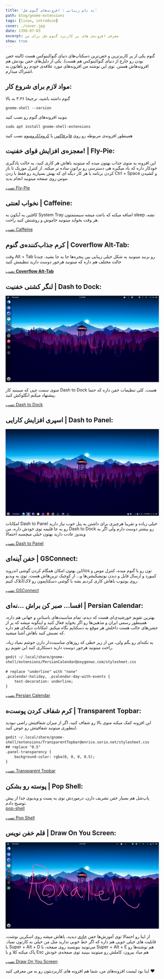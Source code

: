 ```yaml
---
title: 'به نام زیبایی : افزونه‌های گنوم شل'
path: blog/gnome-extensions
tags: [linux, introduce]
cover: ./cover.jpg
date: 1399-07-03
excerpt: معرفی افزونه‌ی های پر کاربرد گنوم شل برای من
show: true
---
```


گنوم یکی از پر کاربرترین و خفن‌ترین دسکتاپ‌های دنیای گنو/لینوکس هست (البته خفن بودن رو خارج از دنیای گنو/لینوکس هم هست). یکی از دلیل‌های خفن بودنش هم افزونه‌هاش هستن. توی این نوشته من افزونه‌های مورد علاقه‌ی خودم رو باهاتون به اشتراک میذارم.

## مواد لازم برای شروع کار:

گنوم داشته باشید، ترجیحا ۳.۳۶ به بالا

    gnome-shell --version

بتونید افزونه‌های گنوم رو نصب کنید

    sudo apt install gnome-shell-extensions

همینطور افزونه‌ی مربوطه رو روی [فایرفاکس](https://addons.mozilla.org/en-US/firefox/addon/gnome-shell-integration/) یا [کروم/کرومیوم](https://chrome.google.com/webstore/detail/gnome-shell-integration/gphhapmejobijbbhgpjhcjognlahblep?hl=en) نصب کنید

## معجزه‌ی افزایش قوای خفنیت! | Fly-Pie:

این افزونه یه منوی جذاب بهتون میده که میتونید باهاش هر کاری کنید، یه حالت یادگیری خودکار داره که یاد میگیره هی دسترسی رو براتون ساده تر میکنه. از کنترل موزیک تا باز کردن برنامه یا هر کار دیگه ای که بهش بسپارید رو فقط با زدن Ctrl + Space و کشیدن موس روی صفحه میتونید انجام بدید.

[نصب Fly-Pie](https://extensions.gnome.org/extension/3433/fly-pie/)

## نخواب لعنتی | Caffeine:

کافئین یه آیکون به System Tray اضافه میکنه که باعث میشه سیستمتون sleep نشه، هر وقت بخواید میتونید خاموش و روشنش کنید راحت.

[نصب Caffeine](https://extensions.gnome.org/extension/517/caffeine/)

## کرم جذاب‌کننده‌ی گنوم | Coverflow Alt-Tab:

وقت Alt + Tab رو بزنید میتونید به شکل خیلی زیبایی بین پنجره‌ها جا به جا بشید، چندتا حالت مختلف هم داره که میتونید هرجور دوست دارید تنظیمش کنید

[نصب **Coverflow Alt-Tab**](https://extensions.gnome.org/extension/97/coverflow-alt-tab/)

## لنگر کشتی خفنیت | Dash to Dock:

![Dash to Dock](./Screenshot-from-2020-09-23-23-32-23-1024x576.png)

منوی سمت چپی که میبینید کار Dash to Dock هست، کلی تنظیمات خفن داره که حتما پیشنهاد میکنم انگلوکش کنید.

[نصب Dash to Dock](https://extensions.gnome.org/extension/307/dash-to-dock/)

## اسپری افزایش کارایی | Dash to Panel:

![Dash to Panel](./Screenshot-from-2020-09-23-23-39-11-1024x576.png)

امکانات Dash to Panel خیلی زیاده و تقریبا هرچیزی برای داشتن یه پنل خوب نیاز دارید رو یه جا قلبمه توی خودش داره، من Dash to Dock رو بیشتر دوست دارم ولی اگر به ویندوز عادت دارید بهتون خیلی میچسبه احتمالا

[نصب Dash to Panel](https://extensions.gnome.org/extension/1160/dash-to-panel/)

## خفن آینه‌ای | GSConnect:

این بهتون امکان همگام کردن گوشی اندروید/ios تون رو با گنوم میده، کنترل موس و کیبورد و ارسال فایل و دیدن نوتیفیکیشن‌ها و… از کوچیک ترین‌هاش هست. توی یه ویدیو روی یوتیوب باهاش کاری کردیم بشه با گوشی دسکتاپمون رو لاک/آنلاک کنیم.

[نصب GSConnect](https://extensions.gnome.org/extension/1319/gsconnect/)

## افسا… صبر کن براش …نه‌ای | Persian Calendar:

بهترین تقویم خورشیدی‌ای هست که دیدم، تمام مناسبت‌های باستانی و جهانی هم داره، همینطور رسمی ایران و مذهبی‌ها رو اگر بخواید فعال کنید و اینگونه میشه که پر از جشن‌های جالب هست داخلش هر موقع به دسکتاپم نگاه میکنم. امکانات دیگه‌ای هم داره که نصبش کنید باهاش آشنا میشید.

یه نکته‌ای رو بگم ولی، من از زیر خطی که روزهای مناسبت‌دار دارن خوشم نمیاد زیاد، راحت میتونید هرجور دوست دارید دستکاری کنید این تقویم رو.

    gedit ~/.local/share/gnome-shell/extensions/PersianCalendar@oxygenws.com/stylesheet.css

    # replace "underline" with "none"
    .pcalendar-holiday, .pcalendar-day-with-events {
        text-decoration: underline;
    }

[نصب Persian Calendar](https://extensions.gnome.org/extension/240/persian-calendar/)

## کرم شفاف کردن پوست‌ه | Transparent Topbar:

این افزونه کمک میکنه منو‌ی بالا رو شفاف کنید، اگر از میزان شفافیتش راضی نبودید اینطوری میتونید شفافیتش رو عوض کنید.

    gedit ~/.local/share/gnome-shell/extensions/TransparentTopbar@enrico.sorio.net/stylesheet.css
    ## replace "0.5"
    .panel-transparency {
        background-color: rgba(0, 0, 0, 0.5);
    }

[نصب Transparent Topbar](https://extensions.gnome.org/extension/240/persian-calendar/)

## پوسته رو بشکن | Pop Shell:

پاپ‌شل هم بسیار خفن تشریف دارن، درموردش توی یه پست و ویدیوی جدا از پیش توضیح دادم.  
[pop-shell](/blog/pop-shell)

[نصب Pop Shell](https://github.com/pop-os/shell#installation)

## قلم خفن نویس | Draw On You Screen:

![Draw On You Screen](./Screenshot-from-2020-09-24-00-24-15-1024x576.png)

از اینا رو احتمالا توی آموزش‌ها خفن [جادی](https://jadi.net) دیدید، باهاش میشه روی اسکرین نوشت، قابلیت های خیلی خوبی هم داره که اگر خط خوبی ندارید مثل من خیلی به کارتون نمیاد. با Super + Alt + D می‌تونید بنویسید روی صفحه، با Super + Alt + E هم نوشته‌ها رو پاک میکنه کلا و با Esc هم میاد بیرون، کاملش رو میتونید ببینید توی صفحه‌ی خودش

[نصب Draw On You Screen](https://extensions.gnome.org/extension/1683/draw-on-you-screen/)

اینا بود لیست افزونه‌های من، شما هم افزونه های کاربردیتون رو به من معرفی کنید ❤️
